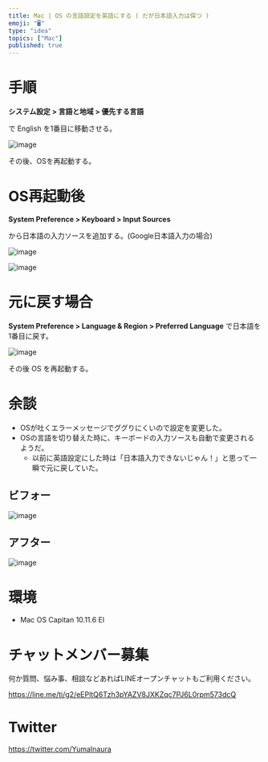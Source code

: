 ```yaml
---
title: Mac | OS の言語設定を英語にする ( だが日本語入力は保つ )
emoji: "🖥"
type: "idea"
topics: ["Mac"]
published: true
---
```


# 手順

**システム設定 > 言語と地域 > 優先する言語**  

で English を1番目に移動させる。

![image](https://qiita-image-store.s3.amazonaws.com/0/89618/9b20ce63-d857-930a-b620-1ee60d95c88a.png)

その後、OSを再起動する。

# OS再起動後

**System Preference > Keyboard > Input Sources**

から日本語の入力ソースを追加する。(Google日本語入力の場合)

![image](https://qiita-image-store.s3.amazonaws.com/0/89618/6c0b7aa8-2343-6e3c-a0d9-3846d69cef7c.png)

![image](https://qiita-image-store.s3.amazonaws.com/0/89618/d1fd0794-8edf-aebb-114d-10d91faea9ef.png)

# 元に戻す場合

**System Preference > Language & Region > Preferred Language** で日本語を1番目に戻す。

![image](https://qiita-image-store.s3.amazonaws.com/0/89618/2f0f585f-771b-7340-2896-71d4ff96f4f3.png)

その後 OS を再起動する。


# 余談

- OSが吐くエラーメッセージでググりにくいので設定を変更した。
- OSの言語を切り替えた時に、キーボードの入力ソースも自動で変更されるようだ。
  - 以前に英語設定にした時は「日本語入力できないじゃん！」と思って一瞬で元に戻していた。

## ビフォー

![image](https://qiita-image-store.s3.amazonaws.com/0/89618/b644b461-f520-8b42-4b06-0ef66ca173dd.png)

## アフター
![image](https://qiita-image-store.s3.amazonaws.com/0/89618/71033270-7c38-79c3-b134-486d7a0bd8af.png)

# 環境

- Mac OS Capitan 10.11.6 El 








<!-- Update From Qiita API -->

# チャットメンバー募集


何か質問、悩み事、相談などあればLINEオープンチャットもご利用ください。

https://line.me/ti/g2/eEPltQ6Tzh3pYAZV8JXKZqc7PJ6L0rpm573dcQ





# Twitter


https://twitter.com/YumaInaura


<!-- Update From Qiita API -->


